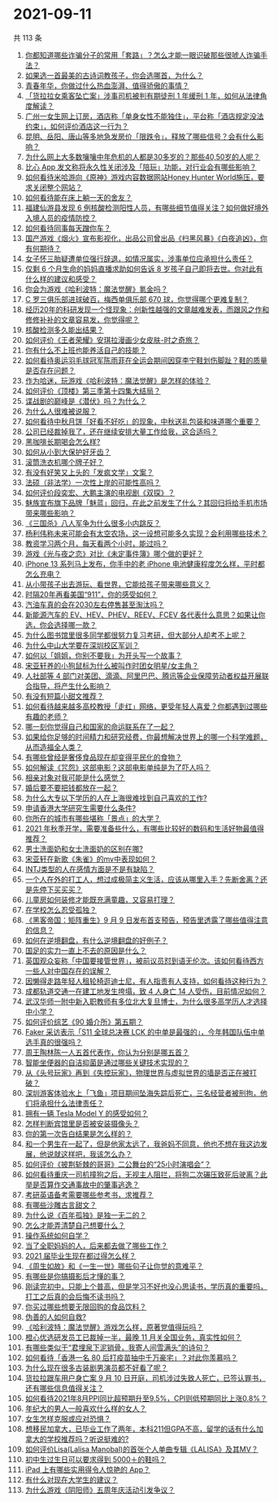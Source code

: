 # 2021-09-11

共 113 条

<!-- BEGIN -->
<!-- 最后更新时间 Sat Sep 11 2021 12:02:38 GMT+0800 (China Standard Time) -->

1. [你都知道哪些诈骗分子的常用「套路」？怎么才能一眼识破那些很唬人诈骗手法？](https://www.zhihu.com/question/485405656)
1. [如果选一首最美的古诗词教孩子，你会选哪首，为什么？](https://www.zhihu.com/question/485281565)
1. [青春年华，你做过什么热血澎湃、值得骄傲的事情？](https://www.zhihu.com/question/456957044)
1. [「货拉拉女乘客坠亡案」涉事司机被判有期徒刑 1 年缓刑 1
   年，如何从法律角度解读？](https://www.zhihu.com/question/486019001)
1. [广州一女生网上订房，酒店称「单身女性不能独住」，平台称「酒店规定没法约束」，如何评价酒店这一行为？](https://www.zhihu.com/question/485716876)
1. [昆明、岳阳、唐山等多地急发房价「限跌令」，释放了哪些信号？会有什么影响？](https://www.zhihu.com/question/485706720)
1. [为什么网上大多数嚷嚷中年危机的人都是30多岁的？那些40,50岁的人呢？](https://www.zhihu.com/question/485087511)
1. [比心 App
   发文称将永久性关闭涉及「陪玩」功能，对行业会有哪些影响？](https://www.zhihu.com/question/486014081)
1. [如何看待米哈游向《原神》游戏内容数据网站Honey Hunter
   World施压，要求关闭整个网站？](https://www.zhihu.com/question/486070906)
1. [如何看待能在床上躺一天的舍友？](https://www.zhihu.com/question/318657086)
1. [福建仙游县发现 6
   例核酸检测阳性人员，有哪些细节值得关注？如何做好境外入境人员的疫情防控？](https://www.zhihu.com/question/486034763)
1. [如何看待同事每天蹭你车？](https://www.zhihu.com/question/63645770)
1. [国产游戏《烟火》宣布影视化，出品公司曾出品《扫黑风暴》《白夜追凶》，你有何期待？](https://www.zhihu.com/question/485938974)
1. [女子怀三胎疑遭单位强行辞退，如情况属实，涉事单位应承担什么责任？](https://www.zhihu.com/question/485993578)
1. [仅剩 6 个月生命的妈妈直播求助如何告诉 8
   岁孩子自己即将去世。你对此有什么样的建议和感受？](https://www.zhihu.com/question/484545282)
1. [你会为游戏《哈利波特：魔法觉醒》氪金吗？](https://www.zhihu.com/question/485504187)
1. [C 罗三俱乐部进球破百，梅西单俱乐部 670
   球，你觉得哪个更难复制？](https://www.zhihu.com/question/484634649)
1. [经历20年的科研发现一个怪现象：创新性越强的文章越难发表，而跟风之作和修修补补的文章容易发，你觉得呢？](https://www.zhihu.com/question/485470977)
1. [核酸检测多久能出结果？](https://www.zhihu.com/question/480635484)
1. [如何评价《王者荣耀》安琪拉漫画少女皮肤-时之奇旅？](https://www.zhihu.com/question/484866467)
1. [你有什么不上班也能养活自己的技能？](https://www.zhihu.com/question/485023739)
1. [如何看待奥运羽毛球冠军陈雨菲在全运会期间因穿李宁鞋划伤脚趾？鞋的质量是否存在问题？](https://www.zhihu.com/question/485972149)
1. [作为哈迷，玩游戏《哈利波特：魔法觉醒》是怎样的体验？](https://www.zhihu.com/question/485767843)
1. [如何评价《顶楼》第三季第十四集大结局？](https://www.zhihu.com/question/486012651)
1. [谍战剧的巅峰是《潜伏》吗？为什么？](https://www.zhihu.com/question/467430277)
1. [为什么人很难被说服？](https://www.zhihu.com/question/33260564)
1. [如何看待中秋月饼「好看不好吃」的现象，中秋送礼包装和味道哪个重要？](https://www.zhihu.com/question/485574785)
1. [公司已经裁掉我了，还在继续安排大量工作给我，这合适吗？](https://www.zhihu.com/question/393018074)
1. [黑咖啡长期喝会怎么样?](https://www.zhihu.com/question/443313181)
1. [如何从小到大保护好牙齿？](https://www.zhihu.com/question/20632901)
1. [滚筒洗衣机哪个牌子好？](https://www.zhihu.com/question/65191156)
1. [有没有好笑又上头的「发疯文学」文案？](https://www.zhihu.com/question/485390920)
1. [法硕（非法学）一次性上岸的可能性高吗？](https://www.zhihu.com/question/439354956)
1. [如何评价段奕宏、大鹏主演的电视剧《双探》？](https://www.zhihu.com/question/377726848)
1. [魅族宣布旗下品牌「魅蓝」回归，在此之前发生了什么？其回归将给手机市场带来哪些影响？](https://www.zhihu.com/question/486019391)
1. [《三国杀》八人军争为什么很多小内跳反？](https://www.zhihu.com/question/481244021)
1. [杨利伟称未来可能会有太空农场，这一设想可能多久实现？会利用哪些技术？](https://www.zhihu.com/question/485714189)
1. [教资学习两个月，每天看两个小时，能过吗？](https://www.zhihu.com/question/470624132)
1. [游戏《光与夜之恋》对比《未定事件簿》哪个做的更好？](https://www.zhihu.com/question/484273108)
1. [iPhone 13 系列马上发布，你手中的老 iPhone
   电池健康程度怎么样，平时都怎么充电？](https://www.zhihu.com/question/485938059)
1. [从小带孩子出去游玩、看世界，它能给孩子带来哪些意义？](https://www.zhihu.com/question/361818529)
1. [时隔20年再看美国“911”，你的感受如何？](https://www.zhihu.com/question/485809453)
1. [汽油车真的会在2030左右停售甚至淘汰吗？](https://www.zhihu.com/question/478452945)
1. [新能源汽车的 EV、HEV、PHEV、REEV、FCEV
   各代表什么意思？如果让你选，你会选择哪一款？](https://www.zhihu.com/question/485531009)
1. [为什么图书馆里很多同学都很努力复习考研，但大部分人却考不上呢？](https://www.zhihu.com/question/430364218)
1. [为什么中山大学要在深圳校区军训？](https://www.zhihu.com/question/478937166)
1. [如何以「姐姐，你别不要我」为开头写一个故事？](https://www.zhihu.com/question/422947222)
1. [宋亚轩养的小狗鼠标为什么被叫作时团女明星/女主角？](https://www.zhihu.com/question/486038849)
1. [人社部等 4
   部门对美团、滴滴、阿里巴巴、腾讯等企业保障劳动者权益开展联合指导，将产生什么影响？](https://www.zhihu.com/question/485998297)
1. [有没有短篇小甜文推荐？](https://www.zhihu.com/question/471579661)
1. [如何看待越来越多高校教授「走红」网络，更受年轻人喜爱？你都遇到过哪些有趣的老师？](https://www.zhihu.com/question/485808612)
1. [哪一刻你觉得自己和国家的命运联系在了一起？](https://www.zhihu.com/question/484807857)
1. [如果给你足够的时间精力和研究经费，你最想解决世界上的哪一个科学难题，从而造福全人类？](https://www.zhihu.com/question/485476077)
1. [有哪些曾经是奢侈食品现在却变得平民化的食物？](https://www.zhihu.com/question/466302067)
1. [如何解读《咒怨》这部电影？这部电影单纯是为了吓人吗？](https://www.zhihu.com/question/273544185)
1. [相亲对象对我可能是什么感觉？](https://www.zhihu.com/question/485560239)
1. [婚后要不要把钱都放在一起？](https://www.zhihu.com/question/462927936)
1. [为什么大专以下学历的人在上海很难找到自己喜欢的工作?](https://www.zhihu.com/question/485193236)
1. [申请香港大学研究生需要什么条件?](https://www.zhihu.com/question/24034892)
1. [你所在的城市有哪些堪称「景点」的大学？](https://www.zhihu.com/question/485222477)
1. [2021
   年秋季开学，需要准备些什么，有哪些比较好的数码和生活好物最值得推荐？](https://www.zhihu.com/question/468815943)
1. [男士洗面奶和女士洗面奶的区别在哪?](https://www.zhihu.com/question/22154184)
1. [宋亚轩在新歌《朱雀》的mv中表现如何？](https://www.zhihu.com/question/486037795)
1. [INTJ类型的人在感情方面是不是有缺陷？](https://www.zhihu.com/question/477999097)
1. [一个人在外的打工人，想过成极简主义生活，应该从哪里入手？先断舍离？还是先停下买买买？](https://www.zhihu.com/question/485010636)
1. [儿童房如何装修才能既充满童趣，又容易打理？](https://www.zhihu.com/question/485758054)
1. [在学校怎么忍受孤独？](https://www.zhihu.com/question/484521483)
1. [《黑客帝国：矩阵重生》9 月 9
   日发布首支预告，预告里透露了哪些值得注意的信息？](https://www.zhihu.com/question/485463054)
1. [如何在逆境翻盘，有什么逆境翻盘的好例子？](https://www.zhihu.com/question/21210517)
1. [国足的实力一直上不去的原因是什么？](https://www.zhihu.com/question/485703253)
1. [英国观众妄称「中国要接管世界」，被前议员怼到语无伦次。该如何看待西方一些人对中国存在的误解？](https://www.zhihu.com/question/485491295)
1. [因懒得走路年轻人租轮椅逛迪士尼，有人指责有人支持，如何看待这种行为？](https://www.zhihu.com/question/485765561)
1. [成都轨道交通一在建工地发生垮塌，致 4 人身亡 14
   人受伤，目前情况如何？](https://www.zhihu.com/question/486002806)
1. [武汉华师一附中新入职教师有多位北大复旦博士，为什么很多高学历人才选择中小学？](https://www.zhihu.com/question/485676691)
1. [如何评价综艺《90 婚介所》第五期？](https://www.zhihu.com/question/486011763)
1. [Faker 采访表示「S11 全球总决赛 LCK
   的中单是最强的」，今年韩国队伍中单选手真的很强吗？](https://www.zhihu.com/question/485728028)
1. [周王陶林陈一人五首代表作，你认为分别是哪五首？](https://www.zhihu.com/question/485644751)
1. [智能坐便器的自洁抑菌是通过哪些关键技术实现的？](https://www.zhihu.com/question/485341412)
1. [从《头号玩家》再到《失控玩家》，物理世界与虚拟世界的墙是否正在被打破？](https://www.zhihu.com/question/485794927)
1. [深圳游客体验水上「飞鱼」项目期间坠海失踪后死亡，三名经营者被刑拘，他们将承担什么法律责任？](https://www.zhihu.com/question/485793828)
1. [拥有一辆 Tesla Model Y 的感受如何？](https://www.zhihu.com/question/457536638)
1. [怎样判断宾馆里是否被安装摄像头？](https://www.zhihu.com/question/24929266)
1. [你的第一次告白结果是怎么样的？](https://www.zhihu.com/question/326651866)
1. [和一个男生在一起了，但是他家太远了，我爸妈不同意，他也不想在我这边发展，他说就这样吧，我该怎么办？](https://www.zhihu.com/question/485658002)
1. [如何评价《披荆斩棘的哥哥》二公舞台的“25小时演唱会”？](https://www.zhihu.com/question/484412374)
1. [如何看待重庆一司机撞狗之后，无视主人阻拦，将狗二次碾压致死后驶离？此举是否算作交通事故中的肇事逃逸？](https://www.zhihu.com/question/485687712)
1. [考研英语备考需要哪些参考书，求推荐？](https://www.zhihu.com/question/485475850)
1. [有哪些沙雕古言甜文？](https://www.zhihu.com/question/424758080)
1. [为什么说《百年孤独》是独一无二的？](https://www.zhihu.com/question/443101525)
1. [怎么才能弄清楚自己想要什么？](https://www.zhihu.com/question/20093001)
1. [操作系统如何自学？](https://www.zhihu.com/question/57257819)
1. [当了全职妈妈的人，后来都去做了哪些工作？](https://www.zhihu.com/question/389854700)
1. [2021 届毕业生现在都过得怎么样？](https://www.zhihu.com/question/483461416)
1. [《周生如故》和《一生一世》哪些句子让你觉的意难平？](https://www.zhihu.com/question/484748983)
1. [有哪些是你搞摄影后才懂的事？](https://www.zhihu.com/question/462079009)
1. [刚读完初中，只能上个普高，但是学习不好也没心思读书，学历真的重要吗，打工之后真的会后悔不读书吗？](https://www.zhihu.com/question/476841665)
1. [你买过哪些想要无限回购的食品饮料？](https://www.zhihu.com/question/434098741)
1. [伪善的人如何自救?](https://www.zhihu.com/question/485132463)
1. [《哈利波特：魔法觉醒》游戏怎么样，原著党值得玩吗？](https://www.zhihu.com/question/465705992)
1. [橙心优选研发员工已裁掉一半，最晚 11 月关全国业务，真实性如何？](https://www.zhihu.com/question/485707327)
1. [有哪些类似于“君埋泉下泥销骨，我寄人间雪满头”的诗句？](https://www.zhihu.com/question/431442114)
1. [如何看待「香港一名 80 后打疫苗抽中千万豪宅」？对此你羡慕吗？](https://www.zhihu.com/question/485649037)
1. [为什么现在很多古装剧男演员都不好看了呢？](https://www.zhihu.com/question/485437396)
1. [货拉拉跟车用户身亡案 9 月 10
   日开庭，司机涉过失致人死亡，已签认罪书，还有哪些信息值得关注？](https://www.zhihu.com/question/485551477)
1. [如何看待2021年8月PPI同比超预期升至9.5%，CPI则低预期同比上涨0.8%？](https://www.zhihu.com/question/485713500)
1. [年纪大的男人一般喜欢什么样的女人？](https://www.zhihu.com/question/266312023)
1. [女生怎样克服或应对恐惧？](https://www.zhihu.com/question/46930544)
1. [想移民加拿大，已毕业工作了两年，本科211但GPA不高，留学的话有什么加拿大的学校推荐吗？听说挺难的?](https://www.zhihu.com/question/419596864)
1. [如何评价Lisa(Lalisa
   Manobal)的首张个人单曲专辑《LALISA》及其MV？](https://www.zhihu.com/question/478151095)
1. [初中生过生日可以要求得到 5000＋的鞋吗？](https://www.zhihu.com/question/480365205)
1. [iPad 上有哪些实用得令人惊艳的 App？](https://www.zhihu.com/question/22678622)
1. [有什么对现在大学生的建议？](https://www.zhihu.com/question/306275416)
1. [为什么游戏《阴阳师》五周年庆活动引发争议？](https://www.zhihu.com/question/485502492)

<!-- END -->
